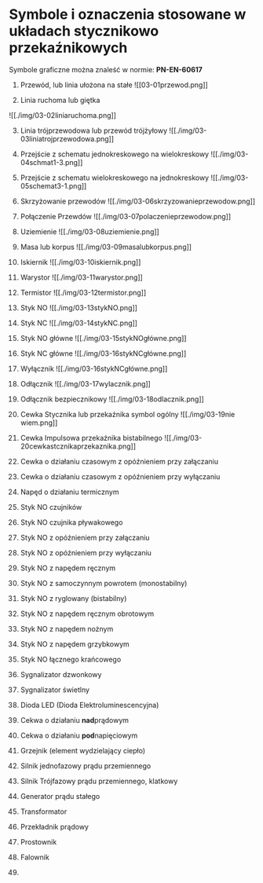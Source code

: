 # Symbole i oznaczenia stosowane w układach stycznikowo przekaźnikowych

Symbole graficzne można znaleść w normie: **PN-EN-60617**

1. Przewód, lub linia ułożona na stałe
![[03-01przewod.png]]

2. Linia ruchoma lub giętka

![[./img/03-02liniaruchoma.png]]

3. Linia trójprzewodowa lub przewód trójżyłowy
![[./img/03-03liniatrojprzewodowa.png]]

4. Przejście z schematu jednokreskowego na wielokreskowy
![[./img/03-04schmat1-3.png]]

5. Przejście z schematu wielokreskowego na jednokreskowy
![[./img/03-05schemat3-1.png]]

6. Skrzyżowanie przewodów
![[./img/03-06skrzyzowanieprzewodow.png]]

7. Połączenie Przewdów
![[./img/03-07polaczenieprzewodow.png]]

8. Uziemienie
![[./img/03-08uziemienie.png]]

9. Masa lub korpus
![[./img/03-09masalubkorpus.png]]

10. Iskiernik
![[./img/03-10iskiernik.png]]

11. Warystor
![[./img/03-11warystor.png]]

12. Termistor
![[./img/03-12termistor.png]]

13. Styk NO
![[./img/03-13stykNO.png]]

14. Styk NC
![[./img/03-14stykNC.png]]

15. Styk NO główne
![[./img/03-15stykNOgłówne.png]]

16. Styk NC główne
![[./img/03-16stykNCgłówne.png]]

17. Wyłącznik
![[./img/03-16stykNCgłówne.png]]

18. Odłącznik
![[./img/03-17wylacznik.png]]

19. Odłącznik bezpiecznikowy
![[./img/03-18odlacznik.png]]

20. Cewka Stycznika lub przekaźnika symbol ogólny
![[./img/03-19nie wiem.png]]

21. Cewka Impulsowa przekaźnika bistabilnego
![[./img/03-20cewkastcznikaprzekaznika.png]]

22. Cewka o działaniu czasowym z opóźnieniem przy załączaniu
23. Cewka o działaniu czasowym z opóźnieniem przy wyłączaniu
24. Napęd o działaniu termicznym
25. Styk NO czujników
26. Styk NO czujnika pływakowego
27. Styk NO z opóźnieniem przy załączaniu
27. Styk NO z opóźnieniem przy wyłączaniu
28. Styk NO z napędem ręcznym
29. Styk NO z samoczynnym powrotem (monostabilny)
29. Styk NO z ryglowany (bistabilny)
30. Styk NO z napędem ręcznym obrotowym
31. Styk NO z napędem nożnym
32. Styk NO z napędem grzybkowym
33. Styk NO łącznego krańcowego
34. Sygnalizator dzwonkowy
35. Sygnalizator świetlny
36. Dioda LED (Dioda Elektroluminescencyjna)
37. Cekwa o działaniu **nad**prądowym
38. Cekwa o działaniu **pod**napięciowym
39. Grzejnik (element wydzielający ciepło)
40. Silnik jednofazowy prądu przemiennego
41. Silnik Trójfazowy prądu przemiennego, klatkowy
42. Generator prądu stałego
43. Transformator
44. Przekładnik prądowy
45. Prostownik
46. Falownik
47. 
